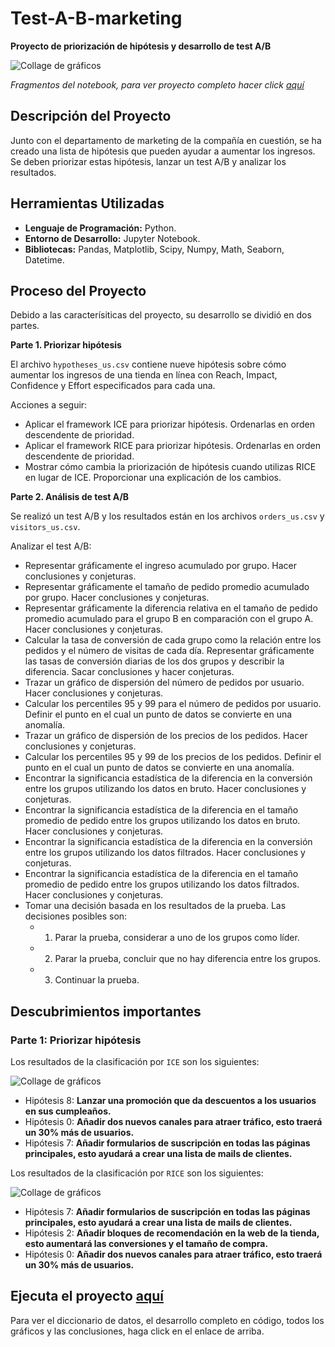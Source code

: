 # Test-A-B-marketing
__Proyecto de priorización de hipótesis y desarrollo de test A/B__

<image src="https://github.com/BastianLQ/Test-A-B-marketing/blob/main/Images/banner.png" alt="Collage de gráficos">

_Fragmentos del notebook, para ver proyecto completo hacer click [aquí](https://portfoliodabastianlopez.on.drv.tw/Portafolio/P9.html)_

## Descripción del Proyecto
Junto con el departamento de marketing de la compañía en cuestión, se ha creado una lista de hipótesis que pueden ayudar a aumentar los ingresos. 
Se deben priorizar estas hipótesis, lanzar un test A/B y analizar los resultados.
  
## Herramientas Utilizadas
- __Lenguaje de Programación:__ Python.
- __Entorno de Desarrollo:__ Jupyter Notebook.
- __Bibliotecas:__ Pandas, Matplotlib, Scipy, Numpy, Math, Seaborn, Datetime.

## Proceso del Proyecto
Debido a las caracterísiticas del proyecto, su desarrollo se dividió en dos partes.

__Parte 1. Priorizar hipótesis__

El archivo `hypotheses_us.csv` contiene nueve hipótesis sobre cómo aumentar los ingresos de una tienda en línea con Reach, Impact, Confidence y Effort especificados para cada una.

Acciones a seguir:

- Aplicar el framework ICE para priorizar hipótesis. Ordenarlas en orden descendente de prioridad.
- Aplicar el framework RICE para priorizar hipótesis. Ordenarlas en orden descendente de prioridad.
- Mostrar cómo cambia la priorización de hipótesis cuando utilizas RICE en lugar de ICE. Proporcionar una explicación de los cambios.

__Parte 2. Análisis de test A/B__

Se realizó un test A/B y los resultados están en los archivos `orders_us.csv` y `visitors_us.csv`.

Analizar el test A/B:

- Representar gráficamente el ingreso acumulado por grupo. Hacer conclusiones y conjeturas.
- Representar gráficamente el tamaño de pedido promedio acumulado por grupo. Hacer conclusiones y conjeturas.
- Representar gráficamente la diferencia relativa en el tamaño de pedido promedio acumulado para el grupo B en comparación con el grupo A. Hacer conclusiones y conjeturas.
- Calcular la tasa de conversión de cada grupo como la relación entre los pedidos y el número de visitas de cada día. Representar gráficamente las tasas de conversión diarias de los dos grupos y describir la diferencia. Sacar conclusiones y hacer conjeturas.
- Trazar un gráfico de dispersión del número de pedidos por usuario. Hacer conclusiones y conjeturas.
- Calcular los percentiles 95 y 99 para el número de pedidos por usuario. Definir el punto en el cual un punto de datos se convierte en una anomalía.
- Trazar un gráfico de dispersión de los precios de los pedidos. Hacer conclusiones y conjeturas.
- Calcular los percentiles 95 y 99 de los precios de los pedidos. Definir el punto en el cual un punto de datos se convierte en una anomalía.
- Encontrar la significancia estadística de la diferencia en la conversión entre los grupos utilizando los datos en bruto. Hacer conclusiones y conjeturas.
- Encontrar la significancia estadística de la diferencia en el tamaño promedio de pedido entre los grupos utilizando los datos en bruto. Hacer conclusiones y conjeturas.
- Encontrar la significancia estadística de la diferencia en la conversión entre los grupos utilizando los datos filtrados. Hacer conclusiones y conjeturas.
- Encontrar la significancia estadística de la diferencia en el tamaño promedio de pedido entre los grupos utilizando los datos filtrados. Hacer conclusiones y conjeturas.
- Tomar una decisión basada en los resultados de la prueba. Las decisiones posibles son: 
    - 1. Parar la prueba, considerar a uno de los grupos como líder. 
    - 2. Parar la prueba, concluir que no hay diferencia entre los grupos. 
    - 3. Continuar la prueba.

## Descubrimientos importantes
### Parte 1: Priorizar hipótesis
Los resultados de la clasificación por `ICE` son los siguientes:

<image src="https://github.com/BastianLQ/Test-A-B-marketing/blob/main/Images/output_31_0.png" alt="Collage de gráficos">

- Hipótesis 8: __Lanzar una promoción que da descuentos a los usuarios en sus cumpleaños.__
- Hipótesis 0: __Añadir dos nuevos canales para atraer tráfico, esto traerá un 30% más de usuarios.__
- Hipótesis 7: __Añadir formularios de suscripción en todas las páginas principales, esto ayudará a crear una lista de mails de clientes.__

Los resultados de la clasificación por `RICE` son los siguientes:

<image src="https://github.com/BastianLQ/Test-A-B-marketing/blob/main/Images/output_37_0.png" alt="Collage de gráficos">

- Hipótesis 7: __Añadir formularios de suscripción en todas las páginas principales, esto ayudará a crear una lista de mails de clientes.__
- Hipótesis 2: __Añadir bloques de recomendación en la web de la tienda, esto aumentará las conversiones y el tamaño de compra.__
- Hipótesis 0: __Añadir dos nuevos canales para atraer tráfico, esto traerá un 30% más de usuarios.__

## Ejecuta el proyecto [aquí](https://portfoliodabastianlopez.on.drv.tw/Portafolio/P9.html)
Para ver el diccionario de datos, el desarrollo completo en código, todos los gráficos y las conclusiones, haga click en el enlace de arriba.

